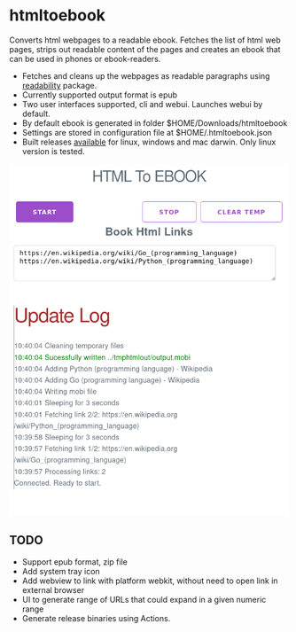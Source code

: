 # htmltoebook
Converts html webpages to a readable ebook. Fetches the list of html web pages, strips out readable content of the pages and creates an ebook that can be used in phones or ebook-readers.

* Fetches and cleans up the webpages as readable paragraphs using [readability](github.com/go-shiori/go-readability) package.
* Currently supported output format is epub
* Two user interfaces supported, cli and webui. Launches webui by default.
* By default ebook is generated in folder $HOME/Downloads/htmltoebook
* Settings are stored in configuration file at $HOME/.htmltoebook.json
* Built releases [available](https://github.com/raviraa/htmltoebook/releases) for linux, windows and mac darwin. Only linux version is tested.

![Screenshot](screenshot.png)

## TODO
* Support epub format, zip file
* Add system tray icon
* Add webview to link with platform webkit, without need to open link in external browser
* UI to generate range of URLs that could expand in a given numeric range
* Generate release binaries using Actions.